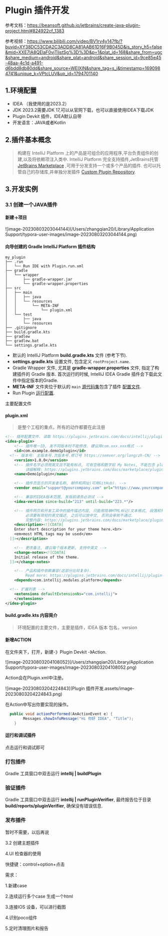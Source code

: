 # Plugin 插件开发

参考文档：https://beansoft.github.io/jetbrains/create-java-plugin-project.html#824922cf_1383

参考视频：https://www.bilibili.com/video/BV1rv4y147fb/?buvid=XY38DC53CDA2C3ADD8CA81AAB61D16F9B045D&is_story_h5=false&mid=XXE7lA8QElaF0vjTIistSg%3D%3D&p=1&plat_id=168&share_from=ugc&share_medium=android&share_plat=android&share_session_id=9ce85e45-48aa-4c1d-a491-d6bdd8db80dd&share_source=WEIXIN&share_tag=s_i&timestamp=1690984741&unique_k=VPtcLUV&up_id=1794701140

## 1.环境配置

* IDEA  （我使用的是2023.2）
* JDK 2023.2需要JDK 17,可以从官网下载，也可以直接使用IDEA下载JDK 
* Plugin Devkit 插件，IDEA默认自带
* 开发语言：JAVA或者Kotlin

## 2.插件基本概念

> 构建在 IntelliJ Platform 上的产品是可组合的应用程序,平台负责组件的创建,以及将依赖项注入类中. IntelliJ Platform 完全支持插件,JetBrains托管 [JetBrains Marketplace](https://plugins.jetbrains.com/) ,可用于分发支持一个或多个产品的插件. 也可以托管自己的存储库,并单独分发插件 [Custom Plugin Repository](https://beansoft.github.io/jetbrains/custom-plugin-repository.html).



## 3.开发实例

### 3.1 创建一个JAVA插件

#### 新建->项目

![image-20230803203044144](/Users/zhangqian20/Library/Application Support/typora-user-images/image-20230803203044144.png)

#### 向导创建的 Gradle IntelliJ Platform 插件结构﻿

```plaintext
my_plugin
├── .run
│   └── Run IDE with Plugin.run.xml
├── gradle
│   └── wrapper
│       ├── gradle-wrapper.jar
│       └── gradle-wrapper.properties
├── src
│   ├── main
│   │   ├── java
│   │   └── resources
│   │       └── META-INF
│   │           └── plugin.xml
│   └── test
│       ├── java
│       └── resources
├── .gitignore
├── build.gradle.kts
├── gradlew
├── gradlew.bat
└── settings.gradle.kts
```



- 默认的 IntelliJ Platform **build.gradle.kts** 文件 (参考下节).
- **settings.gradle.kts** 设置文件, 包含定义 `rootProject.name`.
- Gradle Wrapper 文件, 尤其是 **gradle-wrapper.properties** 文件, 指定了构建插件的 Gradle 版本. 首次运行的时候, IntelliJ IDEA Gradle 插件会下载此文件中指定版本的Gradle.
- **META-INF** 文件夹位于默认的 `main` [源代码集](https://docs.gradle.org/current/userguide/java_plugin.html#sec:java_project_layout)包含了插件 [配置文件](https://beansoft.github.io/jetbrains/plugin-configuration-file.html).
- Run Plugin [运行配置](https://www.jetbrains.com/help/idea/run-debug-configuration.html).

主要配置文件

#### plugin.xml

> 是整个工程的重点，所有的动作都要在此注册

```xml
<!-- 插件配置文件. 读取 https://plugins.jetbrains.com/docs/intellij/plugin-configuration-file.html -->
<idea-plugin>
    <!-- 插件唯一ID, 发不同版本时不能修改. 建议用com.xxx.xxx格式 -->
    <id>com.example.demo1plugin</id>
  <!-- 版本号: 主版本号.次版本号.修订号 https://semver.org/lang/zh-CN/ -->
    <version>1.0.0</version>
    <!-- 插件名字必须用英文且不能有标点, 可有空格和数字如 My Notes, 不能包含 plugin 字样.
         详细解释: https://plugins.jetbrains.com/docs/marketplace/plugin-overview-page.html#plugin-name -->
    <name>Demo1plugin</name>

    <!-- 插件页显示的开发者名称, 邮件和网址(可用GitHub). -->
    <vendor email="support@yourcompany.com" url="https://www.yourcompany.com">YourCompany</vendor>

    <!-- 兼容的IDEA版本范围, 发版前请务必测试 -->
    <idea-version since-build="213" until-build="223.*"/>

    <!-- 插件网页和开发工具中的插件描述内容, 只能用简单HTML标记(文本格式, 段落和列表), 不支持CSS和JS, 不支持iframe.
         必须要有简短的英文描述, 之后可以放中文, 否则会审核不通过.
         完整内容: https://plugins.jetbrains.com/docs/marketplace/plugin-overview-page.html#plugin-description -->
    <description><![CDATA[
    Enter short description for your theme here.<br>
    <em>most HTML tags may be used</em>
  ]]></description>

    <!-- 更改备注, 建议每个版本更新, 支持中英文 -->
    <change-notes><![CDATA[
    Initial release of the theme.
  ]]></change-notes>

    <!-- 产品和插件依赖兼容(这部分比较复杂).
         Read more: https://plugins.jetbrains.com/docs/intellij/plugin-compatibility.html -->
    <depends>com.intellij.modules.platform</depends>

  <!-- 扩展列表 -->
    <extensions defaultExtensionNs="com.intellij">
    </extensions>
</idea-plugin>
```

#### build.gradle.kts 内容简介﻿

> 环境配置的主要文件，主要是插件，IDEA 版本 包名，version

#### 新增ACTION

在文件夹下，打开，新建-》Plugin Devkit -》Action.

![image-20230803204108052](/Users/zhangqian20/Library/Application Support/typora-user-images/image-20230803204108052.png)

Action会在Plugin.xml中注册。

![image-20230803204224843](Plugin 插件开发.assets/image-20230803204224843.png)

在Action中写出你要实现的操作。

```java
  public void actionPerformed(AnActionEvent e) {
        Messages.showInfoMessage("Hi 你好 IDEA", "Title");
    }
```

#### 运行和调试插件

点击运行和调试即可

### 打包插件

Gradle 工具窗口中双击运行 **intellij | buildPlugin**

### 验证插件

Gradle 工具窗口中双击运行 **intellij | runPluginVerifier**, 最终报告位于目录 **build/reports/pluginVerifier**, 确保没有错误信息.

### 发布插件

暂时不需要，以后再说

3.2 创建主题插件

4.UI 检查器的使用

快捷键：control+option+点击

需求：

1.新建case

2.连续运行多个case 生成一个html

3.连接IOS 设备，可以进行截图

4.识别poco组件

5.定时清理图片和报告